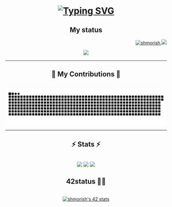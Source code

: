 <h1 align="center">
    <a href="https://git.io/typing-svg"><img src="https://readme-typing-svg.demolab.com?font=Inter&weight=500&size=35&duration=2000&pause=700&center=true&vCenter=true&random=false&width=800&height=60&lines=Hi%2C+There!+%F0%9F%91%8B+I'm+shmorish!;A+Student+%F0%9F%A7%91%E2%80%8D%F0%9F%8E%93+%26%26+Developer+from+Japan+%F0%9F%87%AF%F0%9F%87%B5" alt="Typing SVG" /></a>
</h1>
<h2 align="center">My status</h2>
<p align="right">
    <a href="https://github.com/shmorish">
        <img height="20" src="https://komarev.com/ghpvc/?username=shmorish" alt="shmorish">
    </a>
    <a href="https://github.com/shmorish">
        <img height="20" src="https://img.shields.io/github/followers/shmorish?label=follow&logo=github&style=flat">
    </a>
    </p>
    <p align="center">
        <img src="https://github-profile-trophy.vercel.app/?username=shmorish&rank=-C,-B" width="800px">
<hr/>

<h2 align="center">🐍 My Contributions 🐍</h2>
<br>
<div align="center">
    <img alt="snake eating my contributions" src="https://raw.githubusercontent.com/shmorish/shmorish/output/github-contribution-grid-snake.svg" />
</div>
<hr/>

<h2 align="center">⚡ Stats ⚡</h2>
<br>
<div align="center">
    <img src="http://github-profile-summary-cards.vercel.app/api/cards/profile-details?username=shmorish&theme=nord_bright" width="800px">
    <img src="http://github-profile-summary-cards.vercel.app/api/cards/most-commit-language?username=shmorish&theme=nord_bright" width="400px">
    <img src="http://github-profile-summary-cards.vercel.app/api/cards/productive-time?username=shmorish&theme=nord_bright&utcOffset=9" width="400px">
</div>
<h2 align="center">42status 👨‍💻</h2>
<br>
<div align="center">
<a href="https://github.com/shmorish/42">
<img src="https://badge42.coday.fr/api/v2/clqkujml0115701p43p74bg3j/stats?cursusId=9&coalitionId=61" alt="shmorish's 42 stats" width="400px/>
</a>

<a href="https://github.com/shmorish/42">
    <img src="https://badge42.coday.fr/api/v2/clqkujml0115701p43p74bg3j/stats?cursusId=21&coalitionId=310" alt="shmorish's 42 stats" width="400px/>
</a>
</div>
